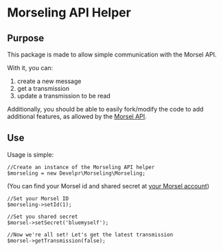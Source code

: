 Morseling API Helper
====================

Purpose
-------

This package is made to allow simple communication with the Morsel API.

With it, you can:

1. create a new message
2. get a transmission
3. update a transmission to be read

Additionally, you should be able to easily fork/modify the code to add additional features, as allowed by the [Morsel API](http://morsel.develpr.com/docs).

Use
---

Usage is simple:
	
	//Create an instance of the Morseling API helper
	$morseling = new Develpr\Morseling\Morseling;

(You can find your Morsel id and shared secret at [your Morsel account](http://morsel.develpr.com/account))
	
	//Set your Morsel ID
	$morseling->setId(1);

	//Set you shared secret
	$morsel->setSecret('bluemyself');
	
	//Now we're all set! Let's get the latest transmission
	$morsel->getTransmission(false);
	




